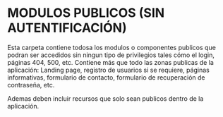 # MODULOS PUBLICOS (SIN AUTENTIFICACIÓN)

Esta carpeta contiene todosa los modulos o componentes publicos que podran ser accedidos sin ningun tipo de privilegios tales cómo el login, páginas 404, 500, etc.
Contiene más que todo las zonas publicas de la aplicación: 
Landing page, registro de usuarios si se requiere, páginas informativas, formulario de contacto, formulario de recuperación de contraseña, etc.

Ademas deben incluir recursos que solo sean publicos dentro de la aplicación. 
